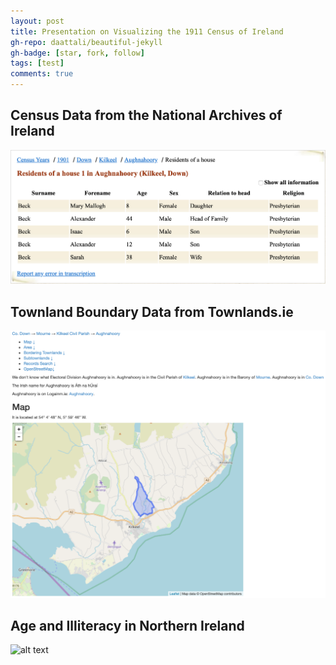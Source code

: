 ```yaml
---
layout: post
title: Presentation on Visualizing the 1911 Census of Ireland
gh-repo: daattali/beautiful-jekyll
gh-badge: [star, fork, follow]
tags: [test]
comments: true
---
```


## Census Data from the National Archives of Ireland

![alt text](Household_Return.png "Household Return")

## Townland Boundary Data from Townlands.ie

![alt text](Townland_Example.png "Townland Example")

## Age and Illiteracy in Northern Ireland

![alt text](Age_and_Illiteracy_Mourne_Ballinamallard_Slemish.png "Age and Illiteracy near Mourne, Ballinamallard, and Slemish")
